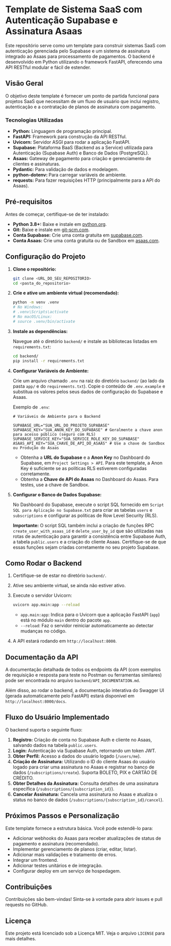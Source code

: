 # Template de Sistema SaaS com Autenticação Supabase e Assinatura Asaas

Este repositório serve como um template para construir sistemas SaaS com autenticação gerenciada pelo Supabase e um sistema de assinatura integrado ao Asaas para processamento de pagamentos. O backend é desenvolvido em Python utilizando o framework FastAPI, oferecendo uma API RESTful modular e fácil de estender.

## Visão Geral

O objetivo deste template é fornecer um ponto de partida funcional para projetos SaaS que necessitam de um fluxo de usuário que inclui registro, autenticação e a contratação de planos de assinatura com pagamento.

### Tecnologias Utilizadas

- **Python:** Linguagem de programação principal.
- **FastAPI:** Framework para construção da API RESTful.
- **Uvicorn:** Servidor ASGI para rodar a aplicação FastAPI.
- **Supabase:** Plataforma BaaS (Backend as a Service) utilizada para Autenticação (Supabase Auth) e Banco de Dados (PostgreSQL).
- **Asaas:** Gateway de pagamento para criação e gerenciamento de clientes e assinaturas.
- **Pydantic:** Para validação de dados e modelagem.
- **python-dotenv:** Para carregar variáveis de ambiente.
- **requests:** Para fazer requisições HTTP (principalmente para a API do Asaas).

## Pré-requisitos

Antes de começar, certifique-se de ter instalado:

- **Python 3.8+:** Baixe e instale em [python.org](https://www.python.org/).
- **Git:** Baixe e instale em [git-scm.com](https://git-scm.com/).
- **Conta Supabase:** Crie uma conta gratuita em [supabase.com](https://supabase.com/).
- **Conta Asaas:** Crie uma conta gratuita ou de Sandbox em [asaas.com](https://www.asaas.com/).

## Configuração do Projeto

1.  **Clone o repositório:**

    ```bash
    git clone <URL_DO_SEU_REPOSITORIO>
    cd <pasta_do_repositorio>
    ```

2.  **Crie e ative um ambiente virtual (recomendado):**

    ```bash
    python -m venv .venv
    # No Windows:
    # .venv\Scripts\activate
    # No macOS/Linux:
    # source .venv/bin/activate
    ```

3.  **Instale as dependências:**

    Navegue até o diretório `backend/` e instale as bibliotecas listadas em `requirements.txt`:

    ```bash
    cd backend/
    pip install -r requirements.txt
    ```

4.  **Configurar Variáveis de Ambiente:**

    Crie um arquivo chamado `.env` na raiz do diretório `backend/` (ao lado da pasta `app/` e do `requirements.txt`). Copie o conteúdo de `.env.example` e substitua os valores pelos seus dados de configuração do Supabase e Asaas.

    Exemplo de `.env`:

    ```dotenv
    # Variáveis de Ambiente para o Backend

    SUPABASE_URL="SUA_URL_DO_PROJETO_SUPABASE"
    SUPABASE_KEY="SUA_ANON_KEY_DO_SUPABASE" # Geralmente a chave anon para acesso público (seguro com RLS)
    SUPABASE_SERVICE_KEY="SUA_SERVICE_ROLE_KEY_DO_SUPABASE"
    ASAAS_API_KEY="SUA_CHAVE_DE_API_DO_ASAAS" # Use a chave de Sandbox ou Produção do Asaas
    ```

    - Obtenha a **URL do Supabase** e a **Anon Key** no Dashboard do Supabase, em `Project Settings > API`. Para este template, a Anon Key é suficiente se as políticas RLS estiverem configuradas corretamente.
    - Obtenha a **Chave de API do Asaas** no Dashboard do Asaas. Para testes, use a chave de Sandbox.

5.  **Configurar o Banco de Dados Supabase:**

    No Dashboard do Supabase, execute o script SQL fornecido em `Script SQL para Aplicação no Supabase.txt` para criar as tabelas `users` e `subscriptions` e configurar as políticas de Row Level Security (RLS).

    **Importante:** O script SQL também inclui a criação de funções RPC `create_user_with_asaas_id` e `delete_user_by_id` que são utilizadas nas rotas de autenticação para garantir a consistência entre Supabase Auth, a tabela `public.users` e a criação do cliente Asaas. Certifique-se de que essas funções sejam criadas corretamente no seu projeto Supabase.

## Como Rodar o Backend

1.  Certifique-se de estar no diretório `backend/`.
2.  Ative seu ambiente virtual, se ainda não estiver ativo.
3.  Execute o servidor Uvicorn:

    ```bash
    uvicorn app.main:app --reload
    ```

    - `app.main:app`: Indica para o Uvicorn que a aplicação FastAPI (`app`) está no módulo `main` dentro do pacote `app`.
    - `--reload`: Faz o servidor reiniciar automaticamente ao detectar mudanças no código.

4.  A API estará rodando em `http://localhost:8000`.

## Documentação da API

A documentação detalhada de todos os endpoints da API (com exemplos de requisição e resposta para teste no Postman ou ferramentas similares) pode ser encontrada no arquivo `backend/API_DOCUMENTATION.md`.

Além disso, ao rodar o backend, a documentação interativa do Swagger UI (gerada automaticamente pelo FastAPI) estará disponível em `http://localhost:8000/docs`.

## Fluxo do Usuário Implementado

O backend suporta o seguinte fluxo:

1.  **Registro:** Criação de conta no Supabase Auth e cliente no Asaas, salvando dados na tabela `public.users`.
2.  **Login:** Autenticação via Supabase Auth, retornando um token JWT.
3.  **Obter Perfil:** Acesso a dados do usuário logado (`/users/me`).
4.  **Criação de Assinatura:** Utilizando o ID do cliente Asaas do usuário logado para criar uma assinatura no Asaas e registrar no banco de dados (`/subscriptions/create`). Suporta BOLETO, PIX e CARTÃO DE CRÉDITO.
5.  **Obter Detalhes da Assinatura:** Consulta detalhes de uma assinatura específica (`/subscriptions/{subscription_id}`).
6.  **Cancelar Assinatura:** Cancela uma assinatura no Asaas e atualiza o status no banco de dados (`/subscriptions/{subscription_id}/cancel`).

## Próximos Passos e Personalização

Este template fornece a estrutura básica. Você pode estendê-lo para:

- Adicionar webhooks do Asaas para receber atualizações de status de pagamento e assinatura (recomendado).
- Implementar gerenciamento de planos (criar, editar, listar).
- Adicionar mais validações e tratamento de erros.
- Integrar um frontend.
- Adicionar testes unitários e de integração.
- Configurar deploy em um serviço de hospedagem.

## Contribuições

Contribuições são bem-vindas! Sinta-se à vontade para abrir issues e pull requests no GitHub.

## Licença

Este projeto está licenciado sob a Licença MIT. Veja o arquivo `LICENSE` para mais detalhes.